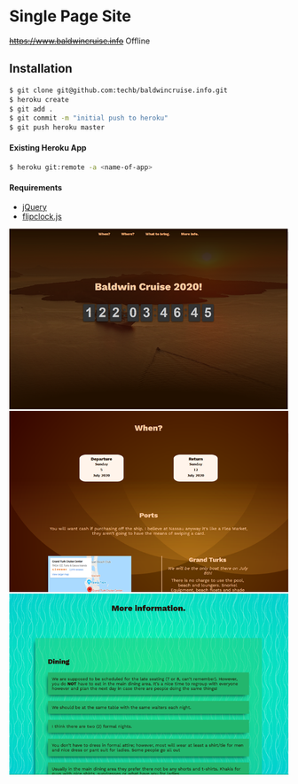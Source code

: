 # Single Page Site
~~https://www.baldwincruise.info~~ Offline

## Installation

```sh
$ git clone git@github.com:techb/baldwincruise.info.git
$ heroku create
$ git add .
$ git commit -m "initial push to heroku"
$ git push heroku master
```

#### Existing Heroku App
```sh
$ heroku git:remote -a <name-of-app>
```
#### Requirements
- [jQuery](https://jquery.com/)
- [flipclock.js](https://github.com/objectivehtml/FlipClock)

![Splash Screen](/img/splash_screen.png)
![When Section](/img/when_section.png)
![More Info Section](/img/more_info_section.png)
